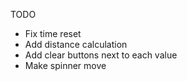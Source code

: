 TODO

* Fix time reset 
* Add distance calculation 
* Add clear buttons next to each value 
* Make spinner move 